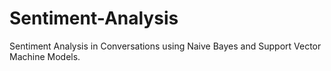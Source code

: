 # Sentiment-Analysis
Sentiment Analysis in Conversations using Naive Bayes and Support Vector Machine Models.
